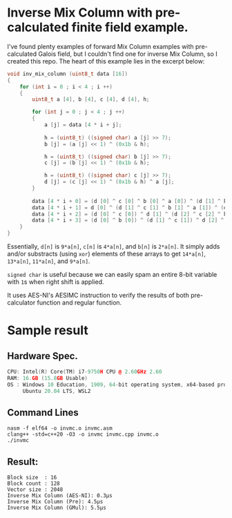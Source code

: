 # Inverse Mix Column with pre-calculated finite field example.
I've found plenty examples of forward Mix Column examples with pre-calculated
Galois field, but I couldn't find one for inverse Mix Column, so I created this repo.
The heart of this example lies in the excerpt below:
```c++
void inv_mix_column (uint8_t data [16])
{
	for (int i = 0 ; i < 4 ; i ++)
	{
		uint8_t a [4], b [4], c [4], d [4], h;

		for (int j = 0 ; j < 4 ; j ++)
		{
			a [j] = data [4 * i + j];
			
			h = (uint8_t) ((signed char) a [j] >> 7);
			b [j] = (a [j] << 1) ^ (0x1b & h);

			h = (uint8_t) ((signed char) b [j] >> 7);
			c [j] = (b [j] << 1) ^ (0x1b & h);

			h = (uint8_t) ((signed char) c [j] >> 7);
			d [j] = (c [j] << 1) ^ (0x1b & h) ^ a [j];
		}
		
		data [4 * i + 0] = (d [0] ^ c [0] ^ b [0] ^ a [0]) ^ (d [1] ^ b [1]) ^ (d [2] ^ c [2]) ^ d [3];
		data [4 * i + 1] = d [0] ^ (d [1] ^ c [1] ^ b [1] ^ a [1]) ^ (d [2] ^ b [2]) ^ (d [3] ^ c [3]);
		data [4 * i + 2] = (d [0] ^ c [0]) ^ d [1] ^ (d [2] ^ c [2] ^ b [2] ^ a [2]) ^ (d [3] ^ b [3]);
		data [4 * i + 3] = (d [0] ^ b [0]) ^ (d [1] ^ c [1]) ^ d [2] ^ (d [3] ^ c [3] ^ b [3] ^ a [3]);
	}
}
```
Essentially, ```d[n]``` is ```9*a[n]```, ```c[n]``` is ```4*a[n]```, and ```b[n]``` is ```2*a[n]```. 
It simply adds and/or substracts (using ```xor```) elements of these arrays to get ```14*a[n]```, ```13*a[n]```, ```11*a[n]```, and ```9*a[n]```.

```signed char``` is useful because we can easily spam an entire 8-bit variable with ```1```s when right shift is applied.

It uses AES-NI's AESIMC instruction to verify the results of both pre-calculator function and regular function.
# Sample result
## Hardware Spec.
```c++
CPU: Intel(R) Core(TM) i7-9750H CPU @ 2.60GHz 2.60
RAM: 16.GB (15.8GB Usable)
OS : Windows 10 Education, 1909, 64-bit operating system, x64-based processor.
     Ubuntu 20.04 LTS, WSL2
```
## Command Lines
```
nasm -f elf64 -o invmc.o invmc.asm
clang++ -std=c++20 -O3 -o invmc invmc.cpp invmc.o
./invmc
```
## Result:
```
Block size  : 16
Block count : 128
Vector size : 2048
Inverse Mix Column (AES-NI): 0.3μs
Inverse Mix Column (Pre): 4.5μs
Inverse Mix Column (GMul): 5.5μs
```
